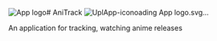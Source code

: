 ![App logo](https://github.com/user-attachments/assets/19d6f590-64a8-4434-92a0-c046e352849e)# AniTrack
![Upl![App-icon](https://github.com/user-attachments/assets/c6d7457d-e444-4b0b-bc3d-b8a487088c13)oading App logo.svg…]()

An application for tracking, watching anime releases
